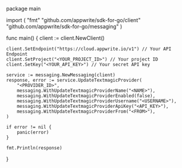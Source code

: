 package main

import (
    "fmt"
    "github.com/appwrite/sdk-for-go/client"
    "github.com/appwrite/sdk-for-go/messaging"
)

func main() {
    client := client.NewClient()

    client.SetEndpoint("https://cloud.appwrite.io/v1") // Your API Endpoint
    client.SetProject("<YOUR_PROJECT_ID>") // Your project ID
    client.SetKey("<YOUR_API_KEY>") // Your secret API key

    service := messaging.NewMessaging(client)
    response, error := service.UpdateTextmagicProvider(
        "<PROVIDER_ID>",
        messaging.WithUpdateTextmagicProviderName("<NAME>"),
        messaging.WithUpdateTextmagicProviderEnabled(false),
        messaging.WithUpdateTextmagicProviderUsername("<USERNAME>"),
        messaging.WithUpdateTextmagicProviderApiKey("<API_KEY>"),
        messaging.WithUpdateTextmagicProviderFrom("<FROM>"),
    )

    if error != nil {
        panic(error)
    }

    fmt.Println(response)
}
